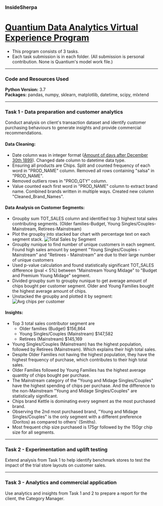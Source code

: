 ### InsideSherpa
# [Quantium Data Analytics Virtual Experience Program](https://www.insidesherpa.com/virtual-internships/prototype/NkaC7knWtjSbi6aYv/Data%20Analytics%20Virtual%20Experience%20Program#lp)
- This program consists of 3 tasks.
- Each task submission is in each folder. (All submission is personal contribution. None is Quantium's model work file.)

---

### Code and Resources Used
**Python Version:** 3.7\
**Packages:** pandas, numpy, sklearn, matplotlib, datetime, scipy, mlxtend

---

### Task 1 - Data preparation and customer analytics
Conduct analysis on client's transaction dataset and identify customer purchasing behaviours to generate insights and provide commercial recommendations.

#### Data Cleaning:
- Date column was in integer format ([Amount of days after December 30th 1899](https://stackoverflow.com/questions/3963617/why-is-1899-12-30-the-zero-date-in-access-sql-server-instead-of-12-31)). Changed date column to datetime data type.
- Ensuring all products are Chips. Split and counted frequency of each word in "PROD_NAME" column. Removed all rows containing "salsa" in "PROD_NAME".
- Removed outliers rows in "PROD_QTY" column.
- Value counted each first word in "PROD_NAME" column to extract brand name. Combined brands written in multiple ways. Created new column "Cleaned_Brand_Names".

#### Data Analysis on Customer Segments:
- Groupby sum TOT_SALES column and identified top 3 highest total sales contributing segments. (Older families-Budget, Young Singles/Couples-Mainstream, Retirees-Mainstream)
- Plot the groupby into stacked bar chart with percentage text on each segment stack.
![Total Sales by Segment](https://raw.githubusercontent.com/kevwij/insidesherpa_quantium_virtual-experience/master/graphs/lifestage_sales.png)
- Groupby nunique to find number of unique customers in each segment. Found high sales amount by segment "Young Singles/Couples - Mainstream" and "Retirees - Mainstream" are due to their large number of unique customers
- Used p-value calculation and found statistically significant TOT_SALES difference (pval < 5%) between "Mainstream Young Midage" to "Budget and Premium Young Midage" segment.
- Divided groupby sum to groupby nunique to get average amount of chips bought per customer segment. Older and Young Families bought the highest average amount of chips.
- Unstacked the groupby and plotted it by segment:
![Avg chips per customer](https://raw.githubusercontent.com/kevwij/insidesherpa_quantium_virtual-experience/master/graphs/Average%20purchase%20quantity%20per%20segment.png)

#### Insights:
- Top 3 total sales contributor segment are
  - Older families (Budget) $156,864
  - Young Singles/Couples (Mainstream) $147,582
  - Retirees (Mainstream) $145,169
- Young Singles/Couples (Mainstream) has the highest population, followed by Retirees (Mainstream). Which explains their high total sales.
- Despite Older Families not having the highest population, they have the highest frequency of purchase, which contributes to their high total sales.
- Older Families followed by Young Families has the highest average quantity of chips bought per purchase.
- The Mainstream category of the "Young and Midage Singles/Couples" have the highest spending of chips per purchase. And the difference to the non-Mainstream "Young and Midage Singles/Couples" are statistically significant.
- Chips brand Kettle is dominating every segment as the most purchased brand.
- Observing the 2nd most purchased brand, "Young and Midage Singles/Couples" is the only segment with a different preference (Doritos) as compared to others' (Smiths).
- Most frequent chip size purchased is 175gr followed by the 150gr chip size for all segments.

---

### Task 2 - Experimentation and uplift testing
Extend analysis from Task 1 to help identify benchmark stores to test the impact of the trial store layouts on customer sales.

---

### Task 3 - Analytics and commercial application
Use analytics and insights from Task 1 and 2 to prepare a report for the client, the Category Manager.
